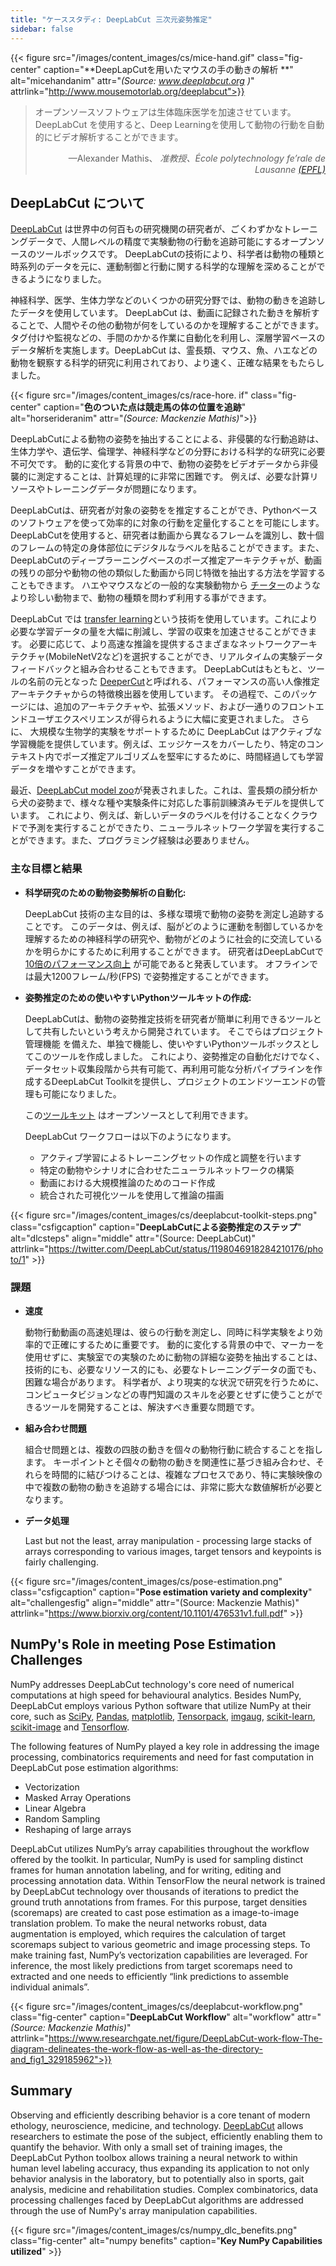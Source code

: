 ```yaml
---
title: "ケーススタディ: DeepLabCut 三次元姿勢推定"
sidebar: false
---
```


{{< figure src="/images/content_images/cs/mice-hand.gif" class="fig-center" caption="**DeepLapCutを用いたマウスの手の動きの解析 **" alt="micehandanim" attr="*(Source: www.deeplabcut.org )*" attrlink="http://www.mousemotorlab.org/deeplabcut">}}

<blockquote cite="https://news.harvard.edu/gazette/story/newsplus/harvard-researchers-awarded-czi-open-source-award/">
    <p>オープンソースソフトウェアは生体臨床医学を加速させています。 DeepLabCut を使用すると、Deep Learningを使用して動物の行動を自動的にビデオ解析することができます。</p>
    <footer align="right">—Alexander Mathis、 <cite>准教授、École polytechnology fe’rale de Lausanne <a href="https://www.epfl.ch/en/">(EPFL)</a></cite></footer>
</blockquote>

## DeepLabCut について

[DeepLabCut](https://github.com/DeepLabCut/DeepLabCut) は世界中の何百もの研究機関の研究者が、ごくわずかなトレーニングデータで、人間レベルの精度で実験動物の行動を追跡可能にするオープンソースのツールボックスです。 DeepLabCutの技術により、科学者は動物の種類と時系列のデータを元に、運動制御と行動に関する科学的な理解を深めることができるようになりました。

神経科学、医学、生体力学などのいくつかの研究分野では、動物の動きを追跡したデータを使用しています。 DeepLabCut は、動画に記録された動きを解析することで、人間やその他の動物が何をしているのかを理解することができます。 タグ付けや監視などの、手間のかかる作業に自動化を利用し、深層学習ベースのデータ解析を実施します。DeepLabCut は、霊長類、マウス、魚、ハエなどの動物を観察する科学的研究に利用されており、より速く、正確な結果をもたらしました。

{{< figure src="/images/content_images/cs/race-hore. if" class="fig-center" caption="**色のついた点は競走馬の体の位置を追跡**" alt="horserideranim" attr="*(Source: Mackenzie Mathis)*">}}

DeepLabCutによる動物の姿勢を抽出することによる、非侵襲的な行動追跡は、生体力学や、遺伝学、倫理学、神経科学などの分野における科学的な研究に必要不可欠です。 動的に変化する背景の中で、動物の姿勢をビデオデータから非侵襲的に測定することは、計算処理的に非常に困難です。 例えば、必要な計算リソースやトレーニングデータが問題になります。

DeepLabCutは、研究者が対象の姿勢をを推定することができ、Pythonベースのソフトウェアを使って効率的に対象の行動を定量化することを可能にします。  DeepLabCutを使用すると、研究者は動画から異なるフレームを識別し、数十個のフレームの特定の身体部位にデジタルなラベルを貼ることができます。また、DeepLabCutのディープラーニングベースのポーズ推定アーキテクチャが、動画の残りの部分や動物の他の類似した動画から同じ特徴を抽出する方法を学習することもできます。 ハエやマウスなどの一般的な実験動物から [チーター][cheetah-movement]のようなより珍しい動物まで、動物の種類を問わず利用する事ができます。

DeepLabCut では [transfer learning](https://arxiv.org/pdf/1909.11229)という技術を使用しています。これにより必要な学習データの量を大幅に削減し、学習の収束を加速させることができます。  必要に応じて、より高速な推論を提供するさまざまなネットワークアーキテクチャ(MobileNetV2など)を選択することができ、リアルタイムの実験データフィードバックと組み合わせることもできます。 DeepLabCutはもともと、ツールの名前の元となった [DeeperCut](https://arxiv.org/abs/1605.03170)と呼ばれる、パフォーマンスの高い人像推定アーキテクチャからの特徴検出器を使用しています。 その過程で、このパッケージには、追加のアーキテクチャや、拡張メソッド、および一通りのフロントエンドユーザエクスペリエンスが得られるように大幅に変更されました。 さらに、 大規模な生物学的実験をサポートするために DeepLabCut はアクティブな学習機能を提供しています。例えば、エッジケースをカバーしたり、特定のコンテキスト内でポーズ推定アルゴリズムを堅牢にするために、時間経過しても学習データを増やすことができます。

最近、[DeepLabCut model zoo](http://www.mousemotorlab.org/dlc-modelzoo)が発表されました。これは、霊長類の顔分析から犬の姿勢まで、様々な種や実験条件に対応した事前訓練済みモデルを提供しています。 これにより、例えば、新しいデータのラベルを付けることなくクラウドで予測を実行することができたり、ニューラルネットワーク学習を実行することができます。また、プログラミング経験は必要ありません。

### 主な目標と結果

* **科学研究のための動物姿勢解析の自動化:**

  DeepLabCut 技術の主な目的は、多様な環境で動物の姿勢を測定し追跡することです。 このデータは、例えば、脳がどのように運動を制御しているかを理解するための神経科学の研究や、動物がどのように社会的に交流しているかを明らかにするために利用することができます。 研究者はDeepLabCutで [10倍のパフォーマンス向上](https://www.biorxiv.org/content/10.1101/457242v1) が可能であると発表しています。 オフラインでは最大1200フレーム/秒(FPS) で姿勢推定することができます。

* **姿勢推定のための使いやすいPythonツールキットの作成:**

  DeepLabCutは、動物の姿勢推定技術を研究者が簡単に利用できるツールとして共有したいという考えから開発されています。 そこでらはプロジェクト管理機能 を備えた、単独で機能し、使いやすいPythonツールボックスとしてこのツールを作成しました。 これにより、姿勢推定の自動化だけでなく、 データセット収集段階から共有可能て、再利用可能な分析パイプラインを作成するDeepLabCut Toolkitを提供し、プロジェクトのエンドツーエンドの管理も可能になりました。

  この[ツールキット][DLCToolkit] はオープンソースとして利用できます。

  DeepLabCut ワークフローは以下のようになります。

  - アクティブ学習によるトレーニングセットの作成と調整を行います
  - 特定の動物やシナリオに合わせたニューラルネットワークの構築
  - 動画における大規模推論のためのコード作成
  - 統合された可視化ツールを使用して推論の描画

{{< figure src="/images/content_images/cs/deeplabcut-toolkit-steps.png" class="csfigcaption" caption="**DeepLabCutによる姿勢推定のステップ**" alt="dlcsteps" align="middle" attr="(Source: DeepLabCut)" attrlink="https://twitter.com/DeepLabCut/status/1198046918284210176/photo/1" >}}

### 課題

* **速度**

    動物行動動画の高速処理は、彼らの行動を測定し、同時に科学実験をより効率的で正確にするために重要です。 動的に変化する背景の中で、マーカーを使用せずに、実験室での実験のために動物の詳細な姿勢を抽出することは、技術的にも、必要なリソース的にも、必要なトレーニングデータの面でも、困難な場合があります。 科学者が、より現実的な状況で研究を行うために、コンピュータビジョンなどの専門知識のスキルを必要とせずに使うことができるツールを開発することは、解決すべき重要な問題です。

* **組み合わせ問題**

    組合せ問題とは、複数の四肢の動きを個々の動物行動に統合することを指します。 キーポイントとそ個々の動物の動きを関連性に基づき組み合わせ、それらを時間的に結びつけることは、複雑なプロセスであり、特に実験映像の中で複数の動物の動きを追跡する場合には、非常に膨大な数値解析が必要となります。

* **データ処理**

    Last but not the least, array manipulation - processing large stacks of arrays corresponding to various images, target tensors and keypoints is fairly challenging.

{{< figure src="/images/content_images/cs/pose-estimation.png" class="csfigcaption" caption="**Pose estimation variety and complexity**" alt="challengesfig" align="middle" attr="(Source: Mackenzie Mathis)" attrlink="https://www.biorxiv.org/content/10.1101/476531v1.full.pdf" >}}

## NumPy's Role in meeting Pose Estimation Challenges

NumPy addresses DeepLabCut technology's core need of numerical computations at high speed for behavioural analytics.  Besides NumPy, DeepLabCut employs various Python software that utilize NumPy at their core, such as [SciPy](https://www.scipy.org), [Pandas](https://pandas.pydata.org), [matplotlib](https://matplotlib.org), [Tensorpack](https://github.com/tensorpack/tensorpack), [imgaug](https://github.com/aleju/imgaug), [scikit-learn](https://scikit-learn.org/stable/), [scikit-image](https://scikit-image.org) and [Tensorflow](https://www.tensorflow.org).

The following features of NumPy played a key role in addressing the image processing, combinatorics requirements and need for fast computation in DeepLabCut pose estimation algorithms:

* Vectorization
* Masked Array Operations
* Linear Algebra
* Random Sampling
* Reshaping of large arrays

DeepLabCut utilizes NumPy’s array capabilities throughout the workflow offered by the toolkit. In particular, NumPy is used for sampling distinct frames for human annotation labeling, and for writing, editing and processing annotation data.  Within TensorFlow the neural network is trained by DeepLabCut technology over thousands of iterations to predict the ground truth annotations from frames. For this purpose, target densities (scoremaps) are created to cast pose estimation as a image-to-image translation problem. To make the neural networks robust, data augmentation is employed, which requires the calculation of target scoremaps subject to various geometric and image processing steps. To make training fast, NumPy’s vectorization capabilities are leveraged. For inference, the most likely predictions from target scoremaps need to extracted and one needs to efficiently “link predictions to assemble individual animals”.

{{< figure src="/images/content_images/cs/deeplabcut-workflow.png" class="fig-center" caption="**DeepLabCut Workflow**" alt="workflow" attr="*(Source: Mackenzie Mathis)*" attrlink="https://www.researchgate.net/figure/DeepLabCut-work-flow-The-diagram-delineates-the-work-flow-as-well-as-the-directory-and_fig1_329185962">}}

## Summary

Observing and efficiently describing behavior is a core tenant of modern ethology, neuroscience, medicine, and technology. [DeepLabCut](http://orga.cvss.cc/wp-content/uploads/2019/05/NathMathis2019.pdf) allows researchers to estimate the pose of the subject, efficiently enabling them to quantify the behavior. With only a small set of training images, the DeepLabCut Python toolbox allows training a neural network to within human level labeling accuracy, thus expanding its application to not only behavior analysis in the laboratory, but to potentially also in sports, gait analysis, medicine and rehabilitation studies. Complex combinatorics, data processing challenges faced by DeepLabCut algorithms are addressed through the use of NumPy's array manipulation capabilities.

{{< figure src="/images/content_images/cs/numpy_dlc_benefits.png" class="fig-center" alt="numpy benefits" caption="**Key NumPy Capabilities utilized**" >}}

[cheetah-movement]: https://www.technologynetworks.com/neuroscience/articles/interview-a-deeper-cut-into-behavior-with-mackenzie-mathis-327618

[DLCToolkit]: https://github.com/DeepLabCut/DeepLabCut
